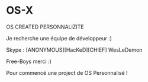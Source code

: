 # OS-X
OS CREATED PERSONNALIZITE

Je recherche une équipe de développeur :)

Skype :   [ANONYMOUS][HacKeD][CHIEF] WesLeDemon

Free-Boys merci :)

Pour commencé une project de  OS Personnalisé !
